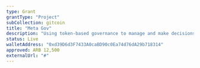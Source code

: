 ```yaml
---
type: Grant
grantType: "Project"
subCollection: gitcoin
title: "Meta Gov"
description: "Using token-based governance to manage and make decisions in decentralized communities or organizations."
status: Live
walletAddress: "0xd39D6d3F7433A0caBD90c0Ea74d76dA29b718314"
approved: ARB 12,500
externalUrl: "#"
---
```

